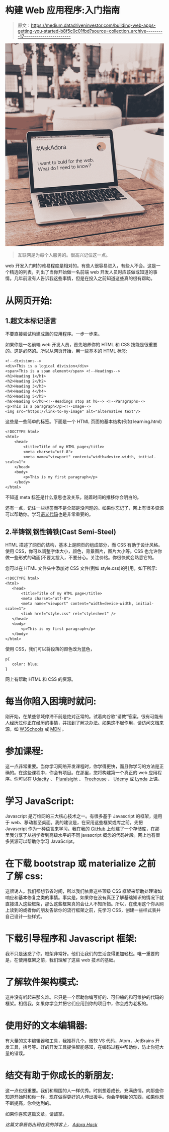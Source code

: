 # 构建 Web 应用程序:入门指南

> 原文：<https://medium.datadriveninvestor.com/building-web-apps-getting-you-started-b8f5c0c01fbd?source=collection_archive---------17----------------------->

![](img/09447935d4c829ce6e55d709bd598b51.png)

> 互联网是为每个人服务的。很高兴记住这一点。

web 开发入门时的难易程度是相对的。有些人很容易进入，有些人不会。这是一个精选的列表，列出了当你开始做一名前端 web 开发人员时应该做或知道的事情。几年前没有人告诉我这些事情，但是在投入之前知道这些真的很有帮助。

# 从网页开始:

## 1.超文本标记语言

不要直接尝试构建成熟的应用程序。一步一步来。

如果你是一名前端 web 开发人员，首先培养你的 HTML 和 CSS 技能是很重要的。这是必然的。所以从网页开始，用一些基本的 HTML 标签:

```
<!--divisions-->
<div>This is a logical division</div>
<span>This is a span element</span> <!--Headings--> 
<h1>Heading 1</h1>
<h2>Heading 2</h2>
<h3>Heading 3</h3>
<h4>Heading 4</h4>
<h5>Heading 5</h5>
<h6>Heading 6</h6><!--Headings stop at h6--> <!--Paragraphs-->
<p>This is a paragraph</p><!--Image-->
<img src="https://link-to-my-image" alt="alternative text"/>
```

这些是一些简单的标签。下面是一个 HTML 页面的基本结构(例如 learning.html)

```
<!DOCTYPE html>
<html>
    <head>
        <title>Title of my HTML page</title>
        <meta charset="utf-8">
        <meta name="viewport" content="width=device-width, initial-scale=1">
    </head>
    <body>
        <p>This is my first paragraph</p>
    </body>
</html>
```

不知道 meta 标签是什么意思也没关系，随着时间的推移你会明白的。

还有一点，记住一些标签而不是全部是没问题的。如果你忘记了，网上有很多资源可以帮助你。学习[语义代码](https://www.lifewire.com/why-use-semantic-html-3468271)也是非常重要的。

## 2.半铸钢ˌ钢性铸铁(Cast Semi-Steel)

HTML 描述了网页的结构，基本上是网页的组成部分，而 CSS 有助于设计风格。使用 CSS，你可以调整字体大小，颜色，背景图片，图片大小等。CSS 也允许你做一些形式的动画(不要太投入，不要分心。关注价格。你很快就会熟悉它的。

您可以在 HTML 文件头中添加对 CSS 文件(例如 style.css)的引用，如下所示:

```
<!DOCTYPE html> 
<html> 
   <head> 
       <title>Title of my HTML page</title> 
       <meta charset="utf-8"> 
       <meta name="viewport" content="width=device-width, initial-scale=1"> 
       <link href="style.css" rel="stylesheet" />
   </head> 
   <body> 
       <p>This is my first paragraph</p> 
   </body> 
</html>
```

使用 CSS，我们可以将段落的颜色改为蓝色，

```
p{
   color: blue;
}
```

网上有帮助 HTML 和 CSS 的资源。

# 每当你陷入困境时就问:

刚开始，在某些领域停滞不前是绝对正常的。试着向谷歌“请教”答案。很有可能有人经历过你正在经历的事情，并找到了解决办法。如果这不起作用，请访问文档来源，如 [W3Schools](https://www.w3schools.com/) 或 [MDN](https://developer.mozilla.org/en-US/) 。

# 参加课程:

这一点非常重要。当你学习网络开发课程时，你学得更快，而且你学习的方法是正确的。在这些课程中，你会有项目。在那里，您将构建第一个真正的 web 应用程序。你可以在 [Udacity](https://udacity.com/) 、 [Pluralsight](https://app.pluralsight.com/) 、 [Treehouse](https://treehouse.com/) 、 [Udemy](https://udemy.com/) 或 [Lynda](https://lynda.com/) 上课。

# 学习 JavaScript:

Javascript 是万维网的三大核心技术之一。有很多基于 Javascript 的框架，适用于 web、移动甚至桌面。我的建议是，在采用这些框架或库之前，先把 Javascript 作为一种语言来学习。我在我的 [GitHub](https://github.com/AdoraNwodo/javascript-fundamentals) 上创建了一个存储库，在那里我分享了从初学者到高级水平的不同 javascript 概念的代码片段。网上也有很多资源可以帮助你学习 JavaScript。

# 在下载 bootstrap 或 materialize 之前了解 css:

这很诱人。我们都想节省时间，所以我们依靠这些顶级 CSS 框架来帮助处理诸如响应和基本修复之类的事情。事实是，如果你在没有真正了解基础知识的情况下就直接进入这些框架，那么这些框架真的会让人不知所措。所以，在使用这个你从网上读到的或者你的朋友告诉你的流行框架之前，先学习 CSS，创建一些样式表并自己设计一些样式。

# 下载引导程序和 Javascript 框架:

我不只是迷惑了你。框架非常好。他们让我们的生活变得更加轻松。唯一重要的是，在使用框架之前，我们理解了这些 web 技术的基础。

# 了解软件架构模式:

这并没有听起来那么难。它只是一个帮助你编写好的、可伸缩的和可维护的代码的框架。相信我，如果你学会并把它们应用到你的项目中，你会成为老板的。

# 使用好的文本编辑器:

有大量的文本编辑器和工具，我推荐几个。微软 VS 代码，Atom，JetBrains 开发工具，括号等。好的开发工具提供智能感知，在编码过程中帮助你，防止你犯大量的错误。

# 结交有助于你成长的新朋友:

这一点也很重要。我们和周围的人一样优秀。时刻想着成长，充满热情。向那些你知道开始时和你一样，现在做得更好的人伸出援手。你会学到新的东西，如果你想不断提高，你会达到的。

如果你喜欢这篇文章，请鼓掌。

*这篇文章最初出现在我的博客上，* [*Adora Hack*](https://adorahack.com)